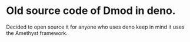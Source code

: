 # Old source code of Dmod in deno.
Decided to open source it for anyone who uses deno keep in mind it uses the Amethyst framework.
